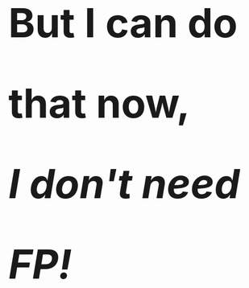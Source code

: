 <h1 style="font-size: 80px; line-height: 2;">But I can do that now,<br><em>I don't need FP!</em></h1>

